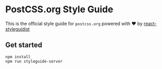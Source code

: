 # PostCSS.org Style Guide

This is the official style guide for `postcss.org` powered with :heart: by  [react-styleguidist](https://github.com/sapegin/react-styleguidist)

## Get started

```
npm install
npm run styleguide-server

```
